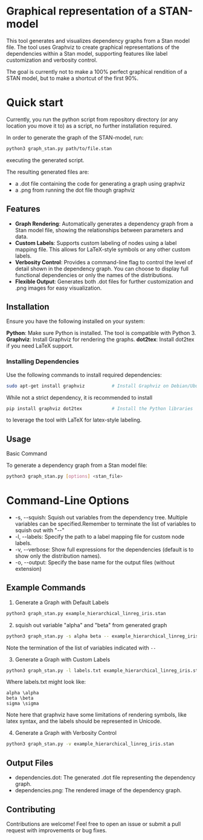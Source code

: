 # Graphical representation of a STAN-model

This tool generates and visualizes dependency graphs from a Stan model file. 
The tool uses Graphviz to create graphical representations of the dependencies within a Stan model, supporting features like label customization and verbosity control.

The goal is currently not to make a 100% perfect graphical rendition of a STAN model, but to make a shortcut of the first 90%.

# Quick start
Currently, you run the python script from repository directory (or any location you move it to) as a script, no further installation required. 

In order to generate the graph of the STAN-model, run:
```bash
python3 graph_stan.py path/to/file.stan
```
executing the generated script. 

The resulting generated files are:
- a .dot file containing the code for generating a graph using graphviz
- a .png from running the dot file though graphviz


## Features

- **Graph Rendering**: Automatically generates a dependency graph from a Stan model file, showing the relationships between parameters and data.
- **Custom Labels**: Supports custom labeling of nodes using a label mapping file. This allows for LaTeX-style symbols or any other custom labels.
- **Verbosity Control**: Provides a command-line flag to control the level of detail shown in the dependency graph. You can choose to display full functional dependencies or only the names of the distributions.
- **Flexible Output**: Generates both .dot files for further customization and .png images for easy visualization.

## Installation

Ensure you have the following installed on your system:

**Python**: Make sure Python is installed. The tool is compatible with Python 3.
**Graphviz**: Install Graphviz for rendering the graphs.
**dot2tex**: Install dot2tex if you need LaTeX support.

### Installing Dependencies

Use the following commands to install required dependencies:
```bash
sudo apt-get install graphviz          # Install Graphviz on Debian/Ubuntu
```
While not a strict dependency, it is recommended to install
```bash
pip install graphviz dot2tex           # Install the Python libraries
```
to leverage the tool with LaTeX for latex-style labeling. 

## Usage
Basic Command

To generate a dependency graph from a Stan model file:
```bash
python3 graph_stan.py [options] <stan_file>
```

# Command-Line Options

- -s, --squish: Squish out variables from the dependency tree. Multiple variables can be specified.Remember to terminate the list of variables to squish out with "--"
- -l, --labels: Specify the path to a label mapping file for custom node labels.
- -v, --verbose: Show full expressions for the dependencies (default is to show only the distribution names).
- -o, --output: Specify the base name for the output files (without extension)

## Example Commands

1. Generate a Graph with Default Labels
```bash
python3 graph_stan.py example_hierarchical_linreg_iris.stan
```

2. squish out variable "alpha" and "beta" from generated graph
```bash
python3 graph_stan.py -s alpha beta -- example_hierarchical_linreg_iris.stan
```
Note the termination of the list of variables indicated with `--`

3. Generate a Graph with Custom Labels
```bash
python3 graph_stan.py -l labels.txt example_hierarchical_linreg_iris.stan
```
Where labels.txt might look like:

```plaintext
alpha \alpha
beta \beta
sigma \sigma
```

Note here that graphviz have some limitations of rendering symbols, like latex syntax, and the labels should be represented in Unicode. 

4. Generate a Graph with Verbosity Control
```bash
python3 graph_stan.py -v example_hierarchical_linreg_iris.stan
```

## Output Files

- dependencies.dot: The generated .dot file representing the dependency graph.
- dependencies.png: The rendered image of the dependency graph.

## Contributing

Contributions are welcome! Feel free to open an issue or submit a pull request with improvements or bug fixes.

